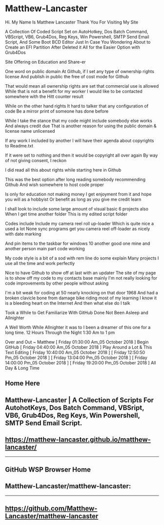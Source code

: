 # Matthew-Lancaster

Hi. My Name Is Matthew Lancaster
Thank You For Visiting My Site

A Collection Of Coded Script Set on
AutoHotkey,
Dos Batch Command, 
VBScript, 
VB6, 
Grub4Dos, 
Reg Keys, 
Win Powershell, 
SMTP Send Email Script,
And Some Boot BCD Editor
Just In Case You Wondering About to Create an EFI Partition After Deleted it All for 
the Easier Option with Grub4Dos
	
Site Offering on Education and Share-er

One word on public domain
At Github, if I set any type of ownership rights license
And publish in public the free of cost mode for Github

That would mean all ownership rights are set that commercial use is allowed
While that is not a benefit for my worker 
I would like to be contacted somewhere with the Hitt counter result

While on the other hand rights
It hard to talker that any configuration of code
Be a mirror print of someone has done before

While I take the stance that my code might include somebody else works
And always credit due
That is another reason for using the public domain & license name unlicensed

If any work I included by another I will have their agenda about copyrights to Readme.txt

If it were set to nothing and then it would be copyright all over again
By way of not giving consent, I reckon

I did read all this about rights while starting here in Github

This was the best option after long reading somebody recommending Github
And wish somewhere to host code proper

Is only for education not making money
I get enjoyment from it and hope you will as a hobbyist
Or benefit as long as you give me credit learn

I shall look to include some large amount of visual basic 6 projects also
When I get time another folder
This is my edited script folder 

Codes include
Include my camera reel roll up-loader
Which is quite nice a used a lot
None sync programs get you camera reel off-loader as nicely with date marking

And pin items to the taskbar for windows 10 another good one mine and another person 
main part code working

My code style is a bit of a sod with rem line do some explain
Many projects I use all the time and work perfectly

Nice to have Github to show off at last with an updater 
The site of my page is to show off my code to my contacts base mainly
I'm not really looking for code improvements by other people without asking

I'm a bit weak for coding at 50 nearly knocking on that door 1968
And had a broken clavicle bone from damage bike riding most of my learning 
I know it is a bleeding heart on the Internet 
And then what else do I talk

Took a While to Get Familiarize With GitHub Done Not Been Asleep and Allnighter

A Well Worth While Allnighter it was to I been a dreamer of this one for a long time.
12 Hours Through the Night 1:30 Am to 1 pm 

Over and Out
~
Matthew
[ Friday 01:30:00 Am_05 October 2018 ] Begin GitHub
[ Friday 04:40:00 Am_05 October 2018 ] Play Around a Lot & This Text Editing
[ Friday 10:40:00 Am_05 October 2018 ]
[ Friday 12:50:50 Pm_05 October 2018 ]
[ Friday 13:04:00 Pm_05 October 2018 ]
[ Friday 14:00:00 Pm_05 October 2018 ]
[ Friday 19:20:00 Pm_05 October 2018 ] All Day & Long Time


Home Here
----
Matthew-Lancaster | A Collection of Scripts For AutohotKeys, Dos Batch Command, 
VBSript, VB6, Grub4Dos, Reg Keys, Win Powershell, SMTP Send Email Script.
---------------------------------------------------------------------
https://matthew-lancaster.github.io/matthew-lancaster/
----

---------------------------------------------------------------------

GitHub WSP Browser Home 
----
Matthew-Lancaster/matthew-lancaster:
---------------------------------------------------------------------
----
<a href="https://github.com/Matthew-Lancaster/matthew-lancaster">https://github.com/Matthew-Lancaster/matthew-lancaster</a>
----
